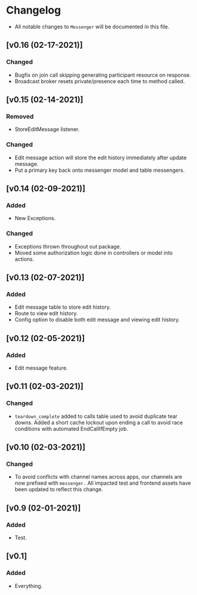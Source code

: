 # Changelog
- All notable changes to `Messenger` will be documented in this file.

## [v0.16 (02-17-2021)]

### Changed
- Bugfix on join call skipping generating participant resource on response.
- Broadcast broker resets private/presence each time to method called.

## [v0.15 (02-14-2021)]

### Removed
- StoreEditMessage listener.

### Changed
- Edit message action will store the edit history immediately after update message.
- Put a primary key back onto messenger model and table messengers.

## [v0.14 (02-09-2021)]

### Added
- New Exceptions.

### Changed
- Exceptions thrown throughout out package.
- Moved some authorization logic done in controllers or model into actions.

## [v0.13 (02-07-2021)]

### Added
- Edit message table to store edit history.
- Route to view edit history.
- Config option to disable both edit message and viewing edit history.

## [v0.12 (02-05-2021)]

### Added
- Edit message feature.

## [v0.11 (02-03-2021)]

### Changed
- `teardown_complete` added to calls table used to avoid duplicate tear downs. Added a short cache lockout upon ending a call to avoid race conditions with automated EndCallIfEmpty job.

## [v0.10 (02-03-2021)]

### Changed
- To avoid conflicts with channel names across apps, our channels are now prefixed with `messenger.` All impacted test and frontend assets have been updated to reflect this change.

## [v0.9 (02-01-2021)]

### Added
- Test.

## [v0.1]

### Added
- Everything.
